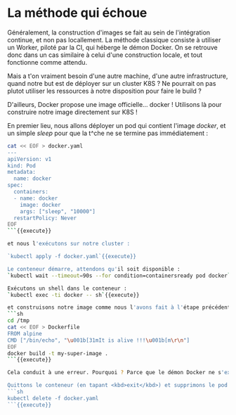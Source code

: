 # La méthode qui échoue

Généralement, la construction d'images se fait au sein de l'intégration continue, et non pas locallement.
La méthode classique consiste à utiliser un Worker, piloté par la CI, qui héberge le démon Docker. On se retrouve donc dans un cas similaire à celui d'une construction locale, et tout fonctionne comme attendu.

Mais a t'on vraiment besoin d'une autre machine, d'une autre infrastructure, quand notre but est de déployer sur un cluster K8S ? Ne pourrait on pas plutot utiliser les ressources à notre disposition pour faire le build ?

D'ailleurs, Docker propose une image officielle... docker ! Utilisons là pour construire notre image directement sur K8S !

En premier lieu, nous allons déployer un pod qui contient l'image *docker*, et un simple *sleep* pour que la t^che ne se termine pas immédiatement :
```sh
cat << EOF > docker.yaml
---
apiVersion: v1
kind: Pod
metadata:
  name: docker
spec:
  containers:
  - name: docker
    image: docker
    args: ["sleep", "10000"]
  restartPolicy: Never
EOF
```{{execute}}

et nous l'exécutons sur notre cluster :

`kubectl apply -f docker.yaml`{{execute}}

Le conteneur démarre, attendons qu'il soit disponible :
`kubectl wait --timeout=90s --for condition=containersready pod docker`{{execute}}

Exécutons un shell dans le conteneur :
`kubectl exec -ti docker -- sh`{{execute}}

et construisons notre image comme nous l'avons fait à l'étape précédente :
```sh
cd /tmp
cat << EOF > Dockerfile
FROM alpine
CMD ["/bin/echo", "\u001b[31mIt is alive !!!\u001b[m\r\n"]
EOF
docker build -t my-super-image .
```{{execute}}

Cela conduit à une erreur. Pourquoi ? Parce que le démon Docker ne s'exécute pas dans le conteneur. Celui contient seulement la CLI.

Quittons le conteneur (en tapant <kbd>exit</kbd>) et supprimons le pod :
```sh
kubectl delete -f docker.yaml
```{{execute}}
